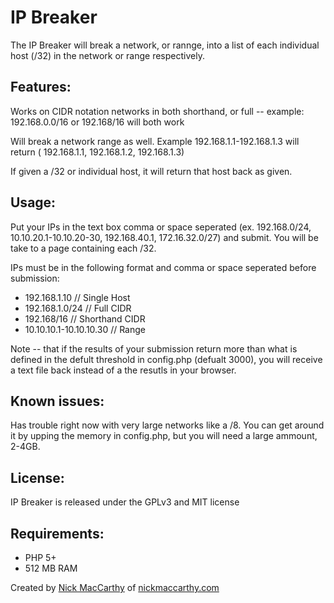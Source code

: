 IP Breaker
====================

The IP Breaker will break a network, or rannge, into a list of each individual host (/32) in the network or range respectively.  


Features:
-------------------

Works on CIDR notation networks in both shorthand, or full -- example:  192.168.0.0/16 or 192.168/16 will both work

Will break a network range as well.  Example 192.168.1.1-192.168.1.3 will return ( 192.168.1.1, 192.168.1.2, 192.168.1.3)

If given a /32 or individual host, it will return that host back as given.

Usage:
-------------------
Put your IPs in the text box comma or space seperated (ex. 192.168.0/24, 10.10.20.1-10.10.20-30, 192.168.40.1, 172.16.32.0/27) and submit.  You will be take to a page containing each /32.

IPs must be in the following format and comma or space seperated before submission:
* 192.168.1.10              // Single Host
* 192.168.1.0/24            // Full CIDR
* 192.168/16                // Shorthand CIDR
* 10.10.10.1-10.10.10.30    // Range

Note -- that if the results of your submission return more than what is defined in the defult threshold in config.php (defualt 3000), you will receive a text file back instead of a the resutls in your browser.

Known issues:
--------------
Has trouble right now with very large networks like a /8.  You can get around it by upping the memory in config.php, but you will need a large ammount, 2-4GB.

License:
-------------
IP Breaker is released under the GPLv3 and MIT license

Requirements:
-------------
* PHP 5+
* 512 MB RAM


Created by <a href="mailto:nickmaccarthy@gmail.com">Nick MacCarthy</a> of <a href="http://www.nickmaccarthy.com">nickmaccarthy.com</a>
